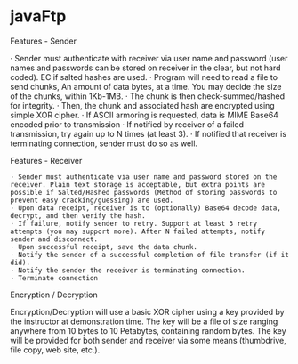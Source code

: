 # javaFtp

Features - Sender	

  · Sender must authenticate with receiver via user name and password (user names and passwords can be stored on receiver in the clear, but not hard coded). EC if salted hashes are used.
	· Program will need to read a file to send chunks, An amount of data bytes, at a time. You may decide the size of the chunks, within 1Kb-1MB.
	· The chunk is then check-summed/hashed for integrity.
	· Then, the chunk and associated hash are encrypted using simple XOR cipher.
	· If ASCII armoring is requested, data is MIME Base64 encoded prior to transmission
	· If notified by receiver of a failed transmission, try again up to N times (at least 3).
	· If notified that receiver is terminating connection, sender must do so as well.
  
Features - Receiver

	· Sender must authenticate via user name and password stored on the receiver. Plain text storage is acceptable, but extra points are possible if Salted/Hashed passwords (Method of storing passwords to prevent easy cracking/guessing) are used.
	· Upon data receipt, receiver is to (optionally) Base64 decode data, decrypt, and then verify the hash.
	· If failure, notify sender to retry. Support at least 3 retry attempts (you may support more). After N failed attempts, notify sender and disconnect.
	· Upon successful receipt, save the data chunk.
	· Notify the sender of a successful completion of file transfer (if it did).
	· Notify the sender the receiver is terminating connection.
	· Terminate connection
  
Encryption / Decryption

Encryption/Decryption will use a basic XOR cipher using a key provided by the instructor at demonstration time.
The key will be a file of size ranging anywhere from 10 bytes to 10 Petabytes, containing random bytes.
The key will be provided for both sender and receiver via some means (thumbdrive, file copy, web site, etc.).
